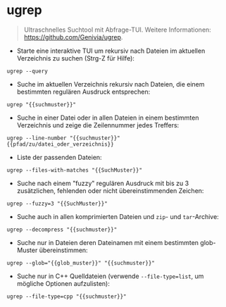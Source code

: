# ugrep

> Ultraschnelles Suchtool mit Abfrage-TUI.
> Weitere Informationen: <https://github.com/Genivia/ugrep>.

- Starte eine interaktive TUI um rekursiv nach Dateien im aktuellen Verzeichnis zu suchen (Strg-Z für Hilfe):

`ugrep --query`

- Suche im aktuellen Verzeichnis rekursiv nach Dateien, die einem bestimmten regulären Ausdruck entsprechen:

`ugrep "{{suchmuster}}"`

- Suche in einer Datei oder in allen Dateien in einem bestimmten Verzeichnis und zeige die Zeilennummer jedes Treffers:

`ugrep --line-number "{{suchmuster}}" {{pfad/zu/datei_oder_verzeichnis}}`

- Liste der passenden Dateien:

`ugrep --files-with-matches "{{SuchMuster}}"`

- Suche nach einem "fuzzy" regulären Ausdruck mit bis zu 3 zusätzlichen, fehlenden oder nicht übereinstimmenden Zeichen:

`ugrep --fuzzy=3 "{{SuchMuster}}"`

- Suche auch in allen komprimierten Dateien und `zip`- und `tar`-Archive:

`ugrep --decompress "{{suchmuster}}"`

- Suche nur in Dateien deren Dateinamen mit einem bestimmten glob-Muster übereinstimmen:

`ugrep --glob="{{glob_muster}}" "{{suchmuster}}"`

- Suche nur in C++ Quelldateien (verwende `--file-type=list`, um mögliche Optionen aufzulisten):

`ugrep --file-type=cpp "{{suchmuster}}"`
